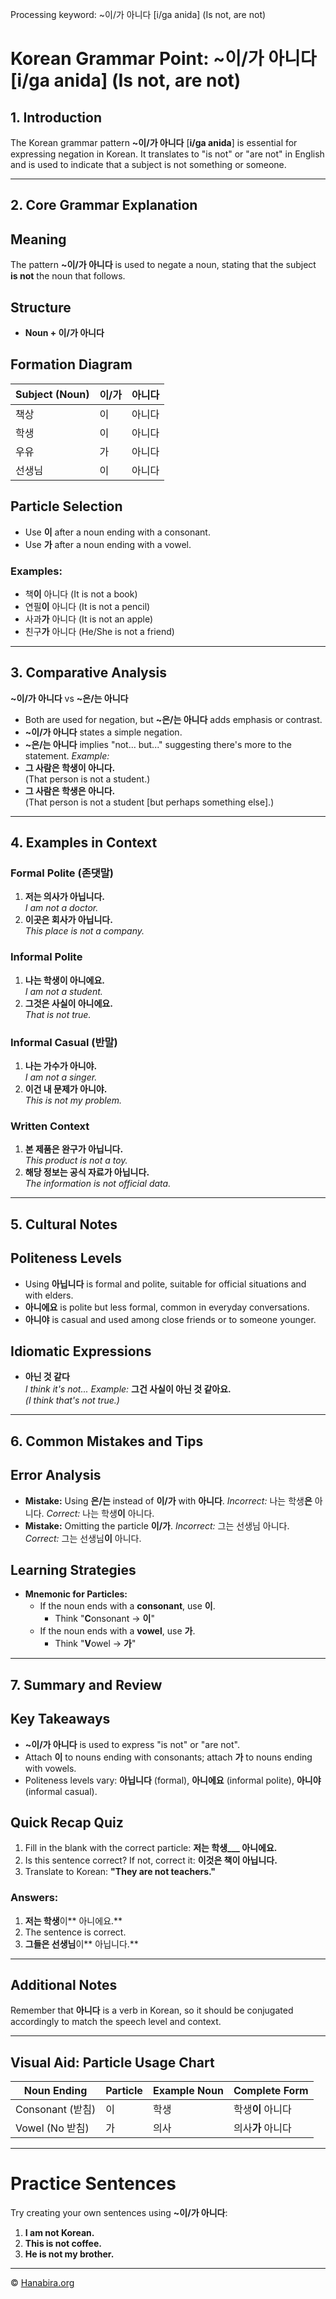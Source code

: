 Processing keyword: ~이/가 아니다 [i/ga anida] (Is not, are not)
# Korean Grammar Point: ~이/가 아니다 [i/ga anida] (Is not, are not)

## 1. Introduction
The Korean grammar pattern **~이/가 아니다** [**i/ga anida**] is essential for expressing negation in Korean. It translates to "is not" or "are not" in English and is used to indicate that a subject is not something or someone.

---
## 2. Core Grammar Explanation
## Meaning
The pattern **~이/가 아니다** is used to negate a noun, stating that the subject **is not** the noun that follows.
## Structure
- **Noun + 이/가 아니다**
## Formation Diagram
| **Subject (Noun)** | **이/가** | **아니다** |
|--------------------|-----------|------------|
| 책상              | 이        | 아니다     |
| 학생              | 이        | 아니다     |
| 우유              | 가        | 아니다     |
| 선생님            | 이        | 아니다     |
## Particle Selection
- Use **이** after a noun ending with a consonant.
- Use **가** after a noun ending with a vowel.
### Examples:
- 책**이** 아니다 (It is not a book)
- 연필**이** 아니다 (It is not a pencil)
- 사과**가** 아니다 (It is not an apple)
- 친구**가** 아니다 (He/She is not a friend)
---
## 3. Comparative Analysis
**~이/가 아니다** vs **~은/는 아니다**
- Both are used for negation, but **~은/는 아니다** adds emphasis or contrast.
- **~이/가 아니다** states a simple negation.
- **~은/는 아니다** implies "not... but..." suggesting there's more to the statement.
*Example:*
- **그 사람은 학생이 아니다.**  
  (That person is not a student.)
- **그 사람은 학생은 아니다.**  
  (That person is not a student [but perhaps something else].)
---
## 4. Examples in Context
### Formal Polite (존댓말)
1. **저는 의사가 아닙니다.**  
   *I am not a doctor.*
2. **이곳은 회사가 아닙니다.**  
   *This place is not a company.*
### Informal Polite
1. **나는 학생이 아니에요.**  
   *I am not a student.*
2. **그것은 사실이 아니에요.**  
   *That is not true.*
### Informal Casual (반말)
1. **나는 가수가 아니야.**  
   *I am not a singer.*
2. **이건 내 문제가 아니야.**  
   *This is not my problem.*
### Written Context
1. **본 제품은 완구가 아닙니다.**  
   *This product is not a toy.*
2. **해당 정보는 공식 자료가 아닙니다.**  
   *The information is not official data.*
---
## 5. Cultural Notes
## Politeness Levels
- Using **아닙니다** is formal and polite, suitable for official situations and with elders.
- **아니에요** is polite but less formal, common in everyday conversations.
- **아니야** is casual and used among close friends or to someone younger.
## Idiomatic Expressions
- **아닌 것 같다**  
  *I think it's not...*
  *Example:* **그건 사실이 아닌 것 같아요.**  
  *(I think that's not true.)*
---
## 6. Common Mistakes and Tips
## Error Analysis
- **Mistake:** Using **은/는** instead of **이/가** with **아니다**.
  *Incorrect:* 나는 학생**은** 아니다.
  *Correct:* 나는 학생**이** 아니다.
- **Mistake:** Omitting the particle **이/가**.
  *Incorrect:* 그는 선생님 아니다.
  *Correct:* 그는 선생님**이** 아니다.
## Learning Strategies
- **Mnemonic for Particles:**
  - If the noun ends with a **consonant**, use **이**.
    - Think "**C**onsonant → **이**"
  - If the noun ends with a **vowel**, use **가**.
    - Think "**V**owel → **가**"
---
## 7. Summary and Review
## Key Takeaways
- **~이/가 아니다** is used to express "is not" or "are not".
- Attach **이** to nouns ending with consonants; attach **가** to nouns ending with vowels.
- Politeness levels vary: **아닙니다** (formal), **아니에요** (informal polite), **아니야** (informal casual).
## Quick Recap Quiz
1. Fill in the blank with the correct particle:
   **저는 학생___ 아니에요.**
2. Is this sentence correct? If not, correct it:
   **이것은 책이 아닙니다.**
3. Translate to Korean:
   **"They are not teachers."**

### Answers:
1. **저는 학생**이** 아니에요.**
2. The sentence is correct.
3. **그들은 선생님**이** 아닙니다.**
---

## Additional Notes
Remember that **아니다** is a verb in Korean, so it should be conjugated accordingly to match the speech level and context.

---
## Visual Aid: Particle Usage Chart
| Noun Ending        | Particle | Example Noun | Complete Form      |
|--------------------|----------|--------------|--------------------|
| Consonant (받침)   | 이        | 학생         | 학생**이** 아니다   |
| Vowel (No 받침)    | 가        | 의사         | 의사**가** 아니다   |

---
# Practice Sentences
Try creating your own sentences using **~이/가 아니다**:
1. **I am not Korean.**
2. **This is not coffee.**
3. **He is not my brother.**

---
© [Hanabira.org](https://hanabira.org)

